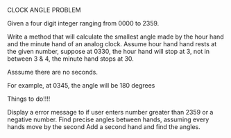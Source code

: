 CLOCK ANGLE PROBLEM
 
Given a four digit integer ranging from 0000 to 2359.
 
Write a method that will calculate the smallest angle made by the hour hand and the minute hand of an analog clock.
Assume hour hand hand rests at the given number, suppose at 0330, the hour hand will stop at 3, not in between 3 & 4, the minute hand stops at 30. 
 
Asssume there are no seconds.

For example, at 0345, the angle will be 180 degrees

Things to do!!!!

Display a error message to if user enters number greater than 2359 or a negative number.
Find precise angles between hands, assuming every hands move by the second
Add a second hand and find the angles.

